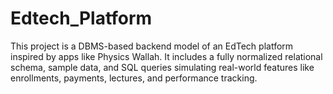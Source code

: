 # Edtech_Platform
This project is a DBMS-based backend model of an EdTech platform inspired by apps like Physics Wallah. It includes a fully normalized relational schema, sample data, and SQL queries simulating real-world features like enrollments, payments, lectures, and performance tracking.
